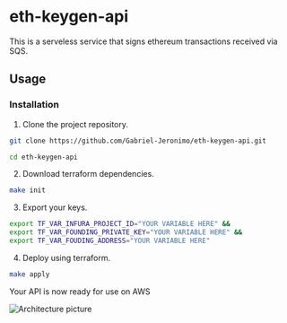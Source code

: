 # eth-keygen-api

This is a serveless service that signs ethereum transactions received via SQS.

## Usage

### Installation

1. Clone the project repository.

```bash
git clone https://github.com/Gabriel-Jeronimo/eth-keygen-api.git
```

```bash
cd eth-keygen-api
```

2. Download terraform dependencies.

```bash
make init
```

3. Export your keys.

```bash
export TF_VAR_INFURA_PROJECT_ID="YOUR VARIABLE HERE" &&
export TF_VAR_FOUNDING_PRIVATE_KEY="YOUR VARIABLE HERE" &&
export TF_VAR_FOUDING_ADDRESS="YOUR VARIABLE HERE"
```

4. Deploy using terraform.

```bash
make apply
```

Your API is now ready for use on AWS

![Architecture picture](https://github.com/Gabriel-Jeronimo/eth-keygen-api/assets/55462130/351cb4b8-47bb-4444-b2d3-a6b52001b20b)
